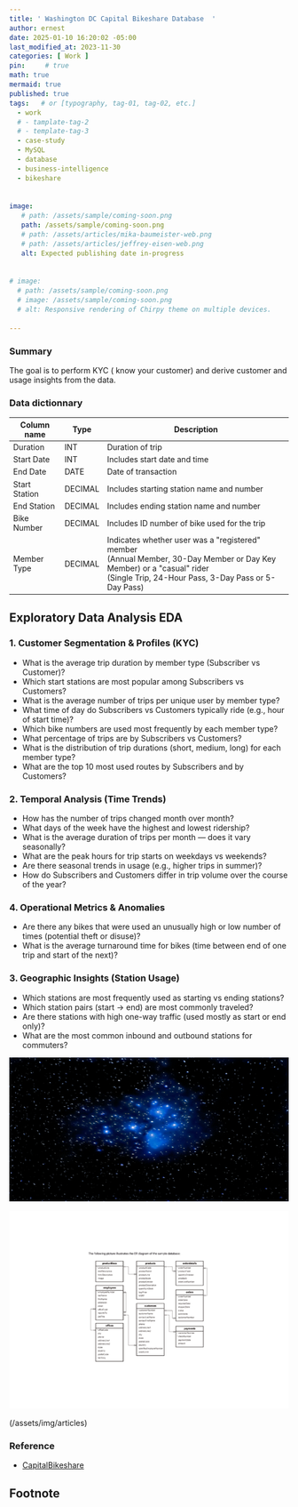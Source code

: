 ```yaml
---
title: ' Washington DC Capital Bikeshare Database  '
author: ernest
date: 2025-01-10 16:20:02 -05:00
last_modified_at: 2023-11-30
categories: [ Work ]
pin:     # true
math: true
mermaid: true
published: true
tags:   # or [typography, tag-01, tag-02, etc.]
  - work
  # - tamplate-tag-2
  # - template-tag-3
  - case-study
  - MySQL
  - database
  - business-intelligence
  - bikeshare


image: 
   # path: /assets/sample/coming-soon.png
   path: /assets/sample/coming-soon.png
   # path: /assets/articles/mika-baumeister-web.png
   # path: /assets/articles/jeffrey-eisen-web.png
   alt: Expected publishing date in-progress


# image: 
  # path: /assets/sample/coming-soon.png
  # image: /assets/sample/coming-soon.png
  # alt: Responsive rendering of Chirpy theme on multiple devices.

---
```







### Summary


The goal is to perform KYC ( know your customer) and derive customer and usage insights from the data.




### Data dictionnary


| Column name    | Type     | Description     |
|--------------|----------|----------------------|
| Duration        | INT      | Duration of trip    |
| Start Date      | INT      | Includes start date and time    |
| End Date        | DATE     | Date of transaction    |
| Start Station   | DECIMAL  | Includes starting station name and number     |
| End Station     | DECIMAL  | Includes ending station name and number    |
| Bike Number     | DECIMAL  | Includes ID number of bike used for the trip    |
| Member Type     | DECIMAL  | Indicates whether user was a "registered" member <br> (Annual Member, 30-Day Member or Day Key Member) or a "casual" rider <br> (Single Trip, 24-Hour Pass, 3-Day Pass or 5-Day Pass)    |





## Exploratory Data Analysis EDA


### 1. Customer Segmentation & Profiles (KYC)

- What is the average trip duration by member type (Subscriber vs Customer)?
- Which start stations are most popular among Subscribers vs Customers?
- What is the average number of trips per unique user by member type?
- What time of day do Subscribers vs Customers typically ride (e.g., hour of start time)?
- Which bike numbers are used most frequently by each member type?
- What percentage of trips are by Subscribers vs Customers?
- What is the distribution of trip durations (short, medium, long) for each member type?
- What are the top 10 most used routes by Subscribers and by Customers?



### 2. Temporal Analysis (Time Trends)
- How has the number of trips changed month over month?
- What days of the week have the highest and lowest ridership?
- What is the average duration of trips per month — does it vary seasonally?
- What are the peak hours for trip starts on weekdays vs weekends?
- Are there seasonal trends in usage (e.g., higher trips in summer)?
- How do Subscribers and Customers differ in trip volume over the course of the year?


### 4. Operational Metrics & Anomalies
- Are there any bikes that were used an unusually high or low number of times (potential theft or disuse)?
- What is the average turnaround time for bikes (time between end of one trip and start of the next)?


### 3. Geographic Insights (Station Usage)
- Which stations are most frequently used as starting vs ending stations?
- Which station pairs (start → end) are most commonly traveled?
- Are there stations with high one-way traffic (used mostly as start or end only)?
- What are the most common inbound and outbound stations for commuters?







![example {caption=Caption - changeme.}]( /assets/img/articles/cover-shlomo-shalev-web.png )


![example {caption=Caption - changeme.}]( /assets/articles/diagram-classicmodels.png )

(/assets/img/articles)


### Reference 

- [ CapitalBikeshare ]( https://capitalbikeshare.com/system-data )

 


## Footnote

[^1]: The footnote source










<!-- 




```sql

print("Hello, world!")
for i in range(10):
    print(i)

```



> All content provided is for informational purposes only and shown case studies examples for open source data resources. The articles, notes and case study on this website are my own the way on seen opportunities and problem-solving but don’t necessarily represent the positions, strategies, or opinions of my past or current employer or its subsidiaries. I make no representations as to the accuracy or completeness of any information found here or by following any links. I will not be liable for any errors or omissions in this information nor for the availability of this information. I will not be liable for any losses, injuries, or damages from the display or use of this information.
{: .prompt-info }

> All statements are my own, and do not necessarily reflect the opinion(s) of the past or current employer, or previous or current educational institution. The information contained in this report/article/note is meant for the purposes of information only and is not intended to be investment, legal, tax or other advice, nor is it intended to be relied upon in making an investment or other decision. This information provided with my own understanding which the authors and publishers are not providing advice on legal, economic, investment or other professional issues and services. 
{: .prompt-info }


## Explain the why I worked in this problem.


1. Introduction
  Business task
  Probleme statement

2. Data sources
  In this section, you will describe all the datasets you are using. Use the following format:
    Describe where the datasets were downloaded from.
    Link the sites for the datasets if possible.
    Indicate if the data is from a public or a private license and if it is trusted.
    Describe the datasets, the columns, and what each dataset summarizes if there are more than one.

3. Documentation of cleaning and manipulation

4. Summary of data analysis
5. Key visualization and findings
  Make sure to list the key findings from the analysis that we did in the step earlier, list them out in layman's terms, and remember that the people you are presenting to will not be data analysts so make it as plain as day.
6. Recommendations
  Here, you will provide high-level recommendations from the key findings, make sure they align with the goal and business task you were given, and also answer the problem statement of the project.

STATISTICAL Problem
PLAN
  What specific statistical operations does this problem call for?
SOLVE
  Make the graphs and carry out the calculation needed for this problem
CONCLUDE
  Give the practical conclusion in the setting of the real-world problem


CONFIDENCE intervals
STATE

PLAN

SOLVE

CONCLUDE



TEST OF SIGNIFICANCE
STATE
  What is the practical question that requires a statistical test?

PLAN
  Identify the parameter, state null and alternative hypotheses, and choose the type of test that fits the situation.

SOLVE
  Carry out the test in three phases:
      1. Check the conditions for the test you plan to use
      2. Calculate the test statistic
      3. Find the p-value

CONCLUDE
  Return to the practical question to describe the results in this settings




<!-- 

> DISCLAIMER
- The information contained in this report/article/note is meant for the purposes of information only and is not intended to be investment, legal, tax or other advice, nor is it intended to be relied upon in making an investment or other decision. This report is provided with the understanding that the authors and publishers are not providing advice on legal, economic, investment or other professional issues and services. 
- I am not responsible for the content of websites and information resources that may be referenced in the report. The access provided to these sites or the provision of such information resources does not constitute an endorsement by myself. of the information contained therein. However, unless expressly stated otherwise, the opinions, recommendations, findings, interpretations and conclusions expressed in this report represent the views of myself. 
- The inclusion of company examples does not in any way constitute an endorsement of these organisations by myself or the signatories to the Principles for Responsible Investment. While I have endeavoured to ensure that the information contained in this report has been obtained from reliable and up-to-date sources, the changing nature of statistics, laws, rules and regulations may result in delays, omissions or inaccuracies in information contained in this report. I am not responsible for any errors or omissions, or for any decision made or action taken based on information contained in this report, or for any loss or damage arising from or caused by such decision or action. All information in this report is provided “as-is”, with no guarantee of completeness, accuracy, timeliness or of the results obtained from the use of this information, and without warranty of any kind, expressed or implied.
{: .prompt-info }


   -->



